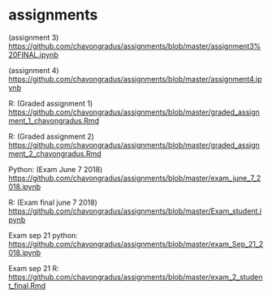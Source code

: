 # assignments

(assignment 3) https://github.com/chavongradus/assignments/blob/master/assignment3%20FINAL.ipynb 

(assignment 4) https://github.com/chavongradus/assignments/blob/master/assignment4.ipynb

R:
(Graded assignment 1) https://github.com/chavongradus/assignments/blob/master/graded_assignment_1_chavongradus.Rmd

R:
(Graded assignment 2) https://github.com/chavongradus/assignments/blob/master/graded_assignment_2_chavongradus.Rmd

Python:
(Exam June 7 2018) https://github.com/chavongradus/assignments/blob/master/exam_june_7_2018.ipynb

R:
(Exam final june 7 2018) https://github.com/chavongradus/assignments/blob/master/Exam_student.ipynb



Exam sep 21 python: https://github.com/chavongradus/assignments/blob/master/exam_Sep_21_2018.ipynb 

Exam sep 21 R: https://github.com/chavongradus/assignments/blob/master/exam_2_student_final.Rmd
